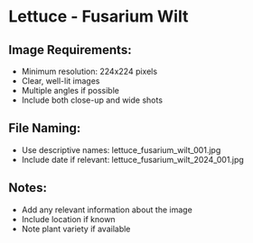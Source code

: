 # Lettuce - Fusarium Wilt

## Image Requirements:
- Minimum resolution: 224x224 pixels
- Clear, well-lit images
- Multiple angles if possible
- Include both close-up and wide shots

## File Naming:
- Use descriptive names: lettuce_fusarium_wilt_001.jpg
- Include date if relevant: lettuce_fusarium_wilt_2024_001.jpg

## Notes:
- Add any relevant information about the image
- Include location if known
- Note plant variety if available

